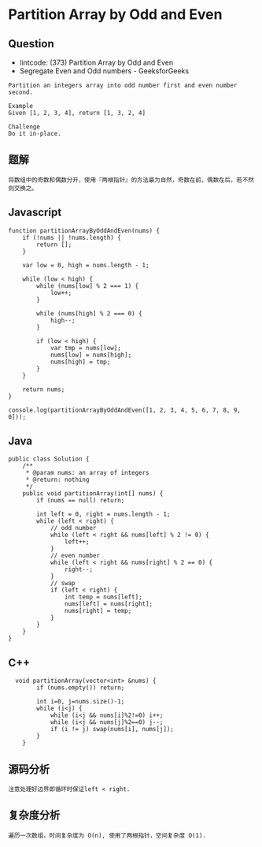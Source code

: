 # Partition Array by Odd and Even

## Question

- lintcode: (373) Partition Array by Odd and Even
- Segregate Even and Odd numbers - GeeksforGeeks

```
Partition an integers array into odd number first and even number second.

Example
Given [1, 2, 3, 4], return [1, 3, 2, 4]

Challenge
Do it in-place.
```

## 题解

    将数组中的奇数和偶数分开，使用『两根指针』的方法最为自然，奇数在前，偶数在后，若不然则交换之。

## Javascript
    
    function partitionArrayByOddAndEven(nums) {
        if (!nums || !nums.length) {
            return [];
        }
    
        var low = 0, high = nums.length - 1;
    
        while (low < high) {
            while (nums[low] % 2 === 1) {
                low++;
            }
    
            while (nums[high] % 2 === 0) {
                high--;
            }
    
            if (low < high) {
                var tmp = nums[low];
                nums[low] = nums[high];
                nums[high] = tmp;
            }
        }
    
        return nums;
    }
    
    console.log(partitionArrayByOddAndEven([1, 2, 3, 4, 5, 6, 7, 8, 9, 0]));

## Java

    public class Solution {
        /**
         * @param nums: an array of integers
         * @return: nothing
         */
        public void partitionArray(int[] nums) {
            if (nums == null) return;
    
            int left = 0, right = nums.length - 1;
            while (left < right) {
                // odd number
                while (left < right && nums[left] % 2 != 0) {
                    left++;
                }
                // even number
                while (left < right && nums[right] % 2 == 0) {
                    right--;
                }
                // swap
                if (left < right) {
                    int temp = nums[left];
                    nums[left] = nums[right];
                    nums[right] = temp;
                }
            }
        }
    }

## C++

      void partitionArray(vector<int> &nums) {
            if (nums.empty()) return;
    
            int i=0, j=nums.size()-1;
            while (i<j) {
                while (i<j && nums[i]%2!=0) i++;
                while (i<j && nums[j]%2==0) j--;
                if (i != j) swap(nums[i], nums[j]);
            }
        }

## 源码分析

    注意处理好边界即循环时保证left < right.

## 复杂度分析

    遍历一次数组，时间复杂度为 O(n), 使用了两根指针，空间复杂度 O(1).
